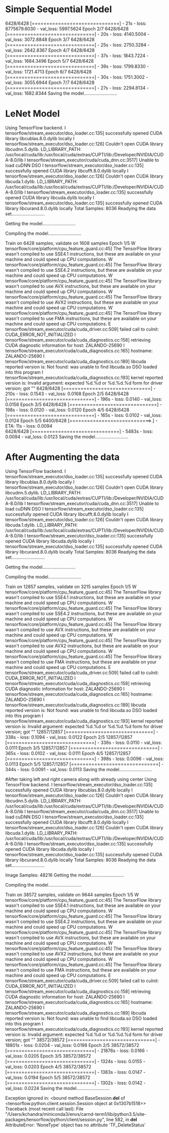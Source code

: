 # Simple Sequential Model

6428/6428 [==============================] - 21s - loss: 8775679.6030 - val_loss: 5997.5624
Epoch 2/7
6428/6428 [==============================] - 20s - loss: 4140.5004 - val_loss: 3072.8848
Epoch 3/7
6428/6428 [==============================] - 25s - loss: 2750.3284 - val_loss: 2642.8367
Epoch 4/7
6428/6428 [==============================] - 37s - loss: 1843.7224 - val_loss: 1684.3496
Epoch 5/7
6428/6428 [==============================] - 39s - loss: 1799.8330 - val_loss: 1721.4713
Epoch 6/7
6428/6428 [==============================] - 30s - loss: 1751.3002 - val_loss: 3055.6944
Epoch 7/7
6428/6428 [==============================] - 27s - loss: 2294.8134 - val_loss: 1682.8344
Saving the model..........................


# LeNet Model 
Using TensorFlow backend.
I tensorflow/stream_executor/dso_loader.cc:135] successfully opened CUDA library libcublas.8.0.dylib locally
I tensorflow/stream_executor/dso_loader.cc:126] Couldn't open CUDA library libcudnn.5.dylib. LD_LIBRARY_PATH: /usr/local/cuda/lib:/usr/local/cuda/extras/CUPTI/lib:/Developer/NVIDIA/CUDA-8.0/lib
I tensorflow/stream_executor/cuda/cuda_dnn.cc:3517] Unable to load cuDNN DSO
I tensorflow/stream_executor/dso_loader.cc:135] successfully opened CUDA library libcufft.8.0.dylib locally
I tensorflow/stream_executor/dso_loader.cc:126] Couldn't open CUDA library libcuda.1.dylib. LD_LIBRARY_PATH: /usr/local/cuda/lib:/usr/local/cuda/extras/CUPTI/lib:/Developer/NVIDIA/CUDA-8.0/lib
I tensorflow/stream_executor/dso_loader.cc:135] successfully opened CUDA library libcuda.dylib locally
I tensorflow/stream_executor/dso_loader.cc:135] successfully opened CUDA library libcurand.8.0.dylib locally
Total Samples: 8036
Readying the data set..........................

Getting the model..........................

Compiling the model..........................

Train on 6428 samples, validate on 1608 samples
Epoch 1/5
W tensorflow/core/platform/cpu_feature_guard.cc:45] The TensorFlow library wasn't compiled to use SSE4.1 instructions, but these are available on your machine and could speed up CPU computations.
W tensorflow/core/platform/cpu_feature_guard.cc:45] The TensorFlow library wasn't compiled to use SSE4.2 instructions, but these are available on your machine and could speed up CPU computations.
W tensorflow/core/platform/cpu_feature_guard.cc:45] The TensorFlow library wasn't compiled to use AVX instructions, but these are available on your machine and could speed up CPU computations.
W tensorflow/core/platform/cpu_feature_guard.cc:45] The TensorFlow library wasn't compiled to use AVX2 instructions, but these are available on your machine and could speed up CPU computations.
W tensorflow/core/platform/cpu_feature_guard.cc:45] The TensorFlow library wasn't compiled to use FMA instructions, but these are available on your machine and could speed up CPU computations.
E tensorflow/stream_executor/cuda/cuda_driver.cc:509] failed call to cuInit: CUDA_ERROR_NOT_INITIALIZED
I tensorflow/stream_executor/cuda/cuda_diagnostics.cc:158] retrieving CUDA diagnostic information for host: ZALANDO-25690
I tensorflow/stream_executor/cuda/cuda_diagnostics.cc:165] hostname: ZALANDO-25690
I tensorflow/stream_executor/cuda/cuda_diagnostics.cc:189] libcuda reported version is: Not found: was unable to find libcuda.so DSO loaded into this program
I tensorflow/stream_executor/cuda/cuda_diagnostics.cc:193] kernel reported version is: Invalid argument: expected %d.%d or %d.%d.%d form for driver version; got ""
6428/6428 [==============================] - 210s - loss: 0.1543 - val_loss: 0.0168
Epoch 2/5
6428/6428 [==============================] - 196s - loss: 0.0140 - val_loss: 0.0156
Epoch 3/5
6428/6428 [==============================] - 198s - loss: 0.0120 - val_loss: 0.0120
Epoch 4/5
6428/6428 [==============================] - 165s - loss: 0.0102 - val_loss: 0.0124
Epoch 5/5
6400/6428 [============================>.] - ETA: 11s - loss: 0.0094  
6428/6428 [==============================] - 5483s - loss: 0.0094 - val_loss: 0.0123
Saving the model..........................


# After Augmenting the data
Using TensorFlow backend.
I tensorflow/stream_executor/dso_loader.cc:135] successfully opened CUDA library libcublas.8.0.dylib locally
I tensorflow/stream_executor/dso_loader.cc:126] Couldn't open CUDA library libcudnn.5.dylib. LD_LIBRARY_PATH: /usr/local/cuda/lib:/usr/local/cuda/extras/CUPTI/lib:/Developer/NVIDIA/CUDA-8.0/lib
I tensorflow/stream_executor/cuda/cuda_dnn.cc:3517] Unable to load cuDNN DSO
I tensorflow/stream_executor/dso_loader.cc:135] successfully opened CUDA library libcufft.8.0.dylib locally
I tensorflow/stream_executor/dso_loader.cc:126] Couldn't open CUDA library libcuda.1.dylib. LD_LIBRARY_PATH: /usr/local/cuda/lib:/usr/local/cuda/extras/CUPTI/lib:/Developer/NVIDIA/CUDA-8.0/lib
I tensorflow/stream_executor/dso_loader.cc:135] successfully opened CUDA library libcuda.dylib locally
I tensorflow/stream_executor/dso_loader.cc:135] successfully opened CUDA library libcurand.8.0.dylib locally
Total Samples: 8036
Readying the data set..........................

Getting the model..........................

Compiling the model..........................

Train on 12857 samples, validate on 3215 samples
Epoch 1/5
W tensorflow/core/platform/cpu_feature_guard.cc:45] The TensorFlow library wasn't compiled to use SSE4.1 instructions, but these are available on your machine and could speed up CPU computations.
W tensorflow/core/platform/cpu_feature_guard.cc:45] The TensorFlow library wasn't compiled to use SSE4.2 instructions, but these are available on your machine and could speed up CPU computations.
W tensorflow/core/platform/cpu_feature_guard.cc:45] The TensorFlow library wasn't compiled to use AVX instructions, but these are available on your machine and could speed up CPU computations.
W tensorflow/core/platform/cpu_feature_guard.cc:45] The TensorFlow library wasn't compiled to use AVX2 instructions, but these are available on your machine and could speed up CPU computations.
W tensorflow/core/platform/cpu_feature_guard.cc:45] The TensorFlow library wasn't compiled to use FMA instructions, but these are available on your machine and could speed up CPU computations.
E tensorflow/stream_executor/cuda/cuda_driver.cc:509] failed call to cuInit: CUDA_ERROR_NOT_INITIALIZED
I tensorflow/stream_executor/cuda/cuda_diagnostics.cc:158] retrieving CUDA diagnostic information for host: ZALANDO-25690
I tensorflow/stream_executor/cuda/cuda_diagnostics.cc:165] hostname: ZALANDO-25690
I tensorflow/stream_executor/cuda/cuda_diagnostics.cc:189] libcuda reported version is: Not found: was unable to find libcuda.so DSO loaded into this program
I tensorflow/stream_executor/cuda/cuda_diagnostics.cc:193] kernel reported version is: Invalid argument: expected %d.%d or %d.%d.%d form for driver version; got ""
12857/12857 [==============================] - 338s - loss: 0.1094 - val_loss: 0.0122
Epoch 2/5
12857/12857 [==============================] - 336s - loss: 0.0110 - val_loss: 0.0111
Epoch 3/5
12857/12857 [==============================] - 365s - loss: 0.0102 - val_loss: 0.0111
Epoch 4/5
12857/12857 [==============================] - 398s - loss: 0.0096 - val_loss: 0.0113
Epoch 5/5
12857/12857 [==============================] - 344s - loss: 0.0091 - val_loss: 0.0113
Saving the model..........................


#After taking left and right camera along with already using center
Using TensorFlow backend.
I tensorflow/stream_executor/dso_loader.cc:135] successfully opened CUDA library libcublas.8.0.dylib locally
I tensorflow/stream_executor/dso_loader.cc:126] Couldn't open CUDA library libcudnn.5.dylib. LD_LIBRARY_PATH: /usr/local/cuda/lib:/usr/local/cuda/extras/CUPTI/lib:/Developer/NVIDIA/CUDA-8.0/lib
I tensorflow/stream_executor/cuda/cuda_dnn.cc:3517] Unable to load cuDNN DSO
I tensorflow/stream_executor/dso_loader.cc:135] successfully opened CUDA library libcufft.8.0.dylib locally
I tensorflow/stream_executor/dso_loader.cc:126] Couldn't open CUDA library libcuda.1.dylib. LD_LIBRARY_PATH: /usr/local/cuda/lib:/usr/local/cuda/extras/CUPTI/lib:/Developer/NVIDIA/CUDA-8.0/lib
I tensorflow/stream_executor/dso_loader.cc:135] successfully opened CUDA library libcuda.dylib locally
I tensorflow/stream_executor/dso_loader.cc:135] successfully opened CUDA library libcurand.8.0.dylib locally
Total Samples: 8036
Readying the data set..........................

Image Samples: 48216
Getting the model..........................

Compiling the model..........................

Train on 38572 samples, validate on 9644 samples
Epoch 1/5
W tensorflow/core/platform/cpu_feature_guard.cc:45] The TensorFlow library wasn't compiled to use SSE4.1 instructions, but these are available on your machine and could speed up CPU computations.
W tensorflow/core/platform/cpu_feature_guard.cc:45] The TensorFlow library wasn't compiled to use SSE4.2 instructions, but these are available on your machine and could speed up CPU computations.
W tensorflow/core/platform/cpu_feature_guard.cc:45] The TensorFlow library wasn't compiled to use AVX instructions, but these are available on your machine and could speed up CPU computations.
W tensorflow/core/platform/cpu_feature_guard.cc:45] The TensorFlow library wasn't compiled to use AVX2 instructions, but these are available on your machine and could speed up CPU computations.
W tensorflow/core/platform/cpu_feature_guard.cc:45] The TensorFlow library wasn't compiled to use FMA instructions, but these are available on your machine and could speed up CPU computations.
E tensorflow/stream_executor/cuda/cuda_driver.cc:509] failed call to cuInit: CUDA_ERROR_NOT_INITIALIZED
I tensorflow/stream_executor/cuda/cuda_diagnostics.cc:158] retrieving CUDA diagnostic information for host: ZALANDO-25690
I tensorflow/stream_executor/cuda/cuda_diagnostics.cc:165] hostname: ZALANDO-25690
I tensorflow/stream_executor/cuda/cuda_diagnostics.cc:189] libcuda reported version is: Not found: was unable to find libcuda.so DSO loaded into this program
I tensorflow/stream_executor/cuda/cuda_diagnostics.cc:193] kernel reported version is: Invalid argument: expected %d.%d or %d.%d.%d form for driver version; got ""
38572/38572 [==============================] - 18801s - loss: 0.0204 - val_loss: 0.0198
Epoch 2/5
38572/38572 [==============================] - 21876s - loss: 0.0166 - val_loss: 0.0205
Epoch 3/5
38572/38572 [==============================] - 1324s - loss: 0.0155 - val_loss: 0.0203
Epoch 4/5
38572/38572 [==============================] - 1383s - loss: 0.0147 - val_loss: 0.0194
Epoch 5/5
38572/38572 [==============================] - 1302s - loss: 0.0142 - val_loss: 0.0224
Saving the model..........................

Exception ignored in: <bound method BaseSession.__del__ of <tensorflow.python.client.session.Session object at 0x1307b1518>>
Traceback (most recent call last):
  File "/Users/kchandra/miniconda3/envs/carnd-term1/lib/python3.5/site-packages/tensorflow/python/client/session.py", line 582, in __del__
AttributeError: 'NoneType' object has no attribute 'TF_DeleteStatus'

